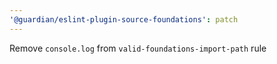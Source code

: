 ```yaml
---
'@guardian/eslint-plugin-source-foundations': patch
---
```


Remove `console.log` from `valid-foundations-import-path` rule
